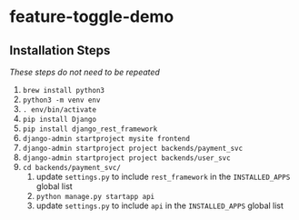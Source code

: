 # feature-toggle-demo

## Installation Steps
*These steps do not need to be repeated*

1. `brew install python3`
1. `python3 -m venv env`
1. `. env/bin/activate`
1. `pip install Django`
1. `pip install django_rest_framework`
1. `django-admin startproject mysite frontend`
1. `django-admin startproject project backends/payment_svc`
1. `django-admin startproject project backends/user_svc`
1. `cd backends/payment_svc/`
    1. update `settings.py` to include `rest_framework` in the `INSTALLED_APPS` global list
    1. `python manage.py startapp api`
    1. update `settings.py` to include `api` in the `INSTALLED_APPS` global list